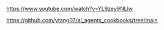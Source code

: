 https://www.youtube.com/watch?v=YL9zey9NLlw  

https://github.com/ytang07/ai_agents_cookbooks/tree/main  

